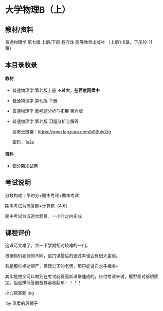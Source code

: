 # 大学物理B（上）

## 教材/资料

普通物理学 第七版 上册/下册 程守洙 高等教育出版社 （上册1-6章，下册10-11章）



## 本目录收录

#### 教材

- 普通物理学 第七版上册 **->过大，在百度网盘中**

- 普通物理学 第七版 下册

- 普通物理学 思考题分析与拓展 第六版

- 普通物理学 第七版 习题分析与解答

  蓝奏云链接：https://wwn.lanzouo.com/b02uiv2rg

  密码：1s2u

#### 资料

- [部分期末试卷](https://github.com/sunshineclover/HFUT-EISAT-CoursesData/tree/main/%E6%95%99%E6%9D%90%E8%B5%84%E6%96%99%E6%95%B4%E7%90%86/%E5%A4%A7%E4%B8%80%E4%B8%8B/%E5%A4%A7%E5%AD%A6%E7%89%A9%E7%90%86B%EF%BC%88%E4%B8%8A%EF%BC%89/%E8%AF%95%E5%8D%B7)

  

## 考试说明

分数构成：平时分+期中考试+期末考试

期末考试为简答题+计算题（4:6）

期中考试为五道大题目，一小时之内完成



## 课程评价

这课可太难了，大一下学期相对较难的一门。

根据你们老师的不同，这门课最后的通过率也会有很大差别。

若是那位相对很严，客观公正的老师，那只能说自求多福啦~

其实是完全可以做到在考试前看高斯课堂速成的，应付考试来说，模型相对都很固定。但这样简答题极其容易翻车！！！！

小心简答题.jpg

​																																													by 温柔的风狮子


